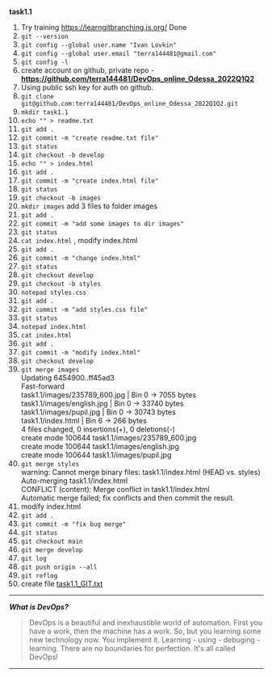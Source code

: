 **task1.1**
1. Try training https://learngitbranching.js.org/  Done
2. ```git --version```
3. ```git config --global user.name "Ivan Lovkin"```
4. ```git config --global user.email "terra144481@gmail.com"```
5. ```git config -l```
6. create account on github, private repo  - **https://github.com/terra144481/DevOps_online_Odessa_2022Q1Q2**
7. Using public ssh key for auth on github.
8. ```git clone git@github.com:terra144481/DevOps_online_Odessa_2022Q1Q2.git```
9. ```mkdir task1.1```
10. ```echo "" > readme.txt```
11. ``git add .``
12. ```git commit -m "create readme.txt file"```
13. ```git status```
14. ```git checkout -b develop```
15. ```echo "" > index.html```
16. ```git add .```
17. ```git commit -m "create index.html file"```
18. ```git status```
18. ```git checkout -b images```
19. ```mkdir images``` add 3 files to folder images
20. ```git add .```
21. ```git commit -m "add some images to dir images"```
22. ```git status```
23. ```cat index.html``` , modify index.html
22. ```git add .```
23. ```git commit -m "change index.html"```
24. ```git status```
25. ```git checkout develop```
26. ```git checkout -b styles```
27. ```notepad styles.css```
28. ```git add .```
29. ```git commit -m "add styles.css file"```
30. ```git status```
31. ```notepad index.html```
32. ```cat index.html```
33. ```git add .```
34. ```git commit -m "modify index.html"```
35. ```git checkout develop```
36. ```git merge images```  
Updating 6454900..ff45ad3  
Fast-forward  
 task1.1/images/235789_600.jpg | Bin 0 -> 7055 bytes  
 task1.1/images/english.jpg    | Bin 0 -> 33740 bytes  
 task1.1/images/pupil.jpg      | Bin 0 -> 30743 bytes  
 task1.1/index.html            | Bin 6 -> 266 bytes   
 4 files changed, 0 insertions(+), 0 deletions(-)  
 create mode 100644 task1.1/images/235789_600.jpg  
 create mode 100644 task1.1/images/english.jpg  
 create mode 100644 task1.1/images/pupil.jpg  
37. ```git merge styles```  
warning: Cannot merge binary files: task1.1/index.html (HEAD vs. styles)  
Auto-merging task1.1/index.html  
CONFLICT (content): Merge conflict in task1.1/index.html  
Automatic merge failed; fix conflicts and then commit the result.
38. modify index.html
39. ```git add .```
40. ```git commit -m "fix bug merge"```
41. ```git status```
42. ```git checkout main```
43. ```git merge develop```
44. ```git log```
45. ```git push origin --all```
46. ```git reflog```
47. create file [task1.1_GIT.txt](https://github.com/terra144481/DevOps_online_Odessa_2022Q1Q2/blob/main/m1/task1.1_GIT.txt)  
***
***What is DevOps?***
> DevOps is a beautiful and inexhaustible world of automation. First you have a work, then the machine has a work. So, but you learning some new technology now. You implement it. Learning - using - debuging - learning. There are no boundaries for perfection. It's all called DevOps!  
***
